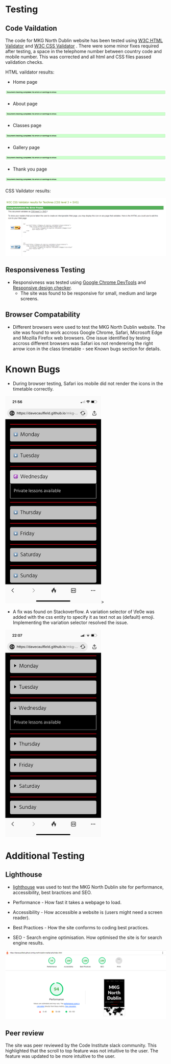 # Testing

## Code Vaildation
The code for MKG North Dublin website has been tested using [W3C HTML Validator](https://validator.w3.org/) and [W3C CSS Validator](https://jigsaw.w3.org/css-validator/) . There were some minor fixes required after testing, a space in the telephome number between country code and mobile number. This was corrected and all html and CSS files passed validation checks.

HTML vaildator results:

- Home page 

![HTML home page vaildataion](/docs/readme-images/html-validator.png)

 - About page

 ![HTML About page vaildataion](/docs/readme-images/html-validator.png)

 - Classes page

 ![HTML Classes page vaildataions](/docs/readme-images/html-validator.png)

 - Gallery page

 ![HTML Gallery page vaildataion](/docs/readme-images/html-validator.png)

 - Thank you page

 ![HTML Thank you page vaildataion](/docs/readme-images/html-validator.png)



 CSS Vaildator results:

 ![CSS Vaildator results](/docs/readme-images/css-validator.png)


 ## Responsiveness Testing
- Responsivness was tested using [Google Chrome DevTools](https://developer.chrome.com/docs/devtools/) and [Responsive design checker](https://responsivedesignchecker.com/). 
    - The site was found to be responsive for small, medium and large screens.

## Browser Compatability

- Different browsers were used to test the MKG North Dublin website. The site was found to work accross Google Chrome, Safari, Microsoft Edge and Mozilla Firefox web browsers. One issue identified by testing accross different browsers was Safari ios not renderering the right arrow icon in the class timetable - see Known bugs section for details.  


# Known Bugs
- During browser testing, Safari ios mobile did not render the icons in the timetable correctly.


<img src="docs/readme-images/timetable-bug.png" width="300" height="650" alt="screen shot of timetable bug"/>>


- A fix was found on Stackoverflow. A variation selector of \fe0e was added with the css entity to specify it as text not as (default) emoji. Implementing the variation selector resolved the issue.


<img src="docs/readme-images/timetable-fix.png" width="300" height="650" alt="screen shot of timetable fix"/>


# Additional Testing

## Lighthouse
- [lighthouse](https://developers.google.com/web/tools/lighthouse) was used to test the MKG North Dublin site for performance, accessibility, best bractices and SEO.

- Performance - How fast it takes a webpage to load.
- Accessibility - How accessible a website is (users might need a screen reader).
- Best Practices - How the site conforms to coding best practices.
- SEO - Search engine optimisation. How optimised the site is for search engine results.


![Lighthouse screen shot](/docs/readme-images/lighthouse.png)

## Peer review
The site was peer reviewed by the Code Institute slack community. This highlighted that the scroll to top feature was not intuitive to the user. The feature was updated to be more intuitive to the user.